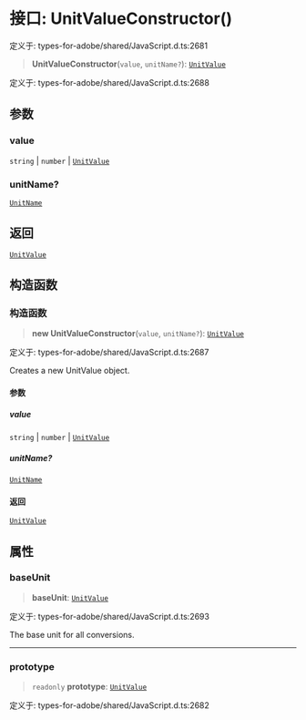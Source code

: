 # 接口: UnitValueConstructor()

定义于: types-for-adobe/shared/JavaScript.d.ts:2681

> **UnitValueConstructor**(`value`, `unitName?`): [`UnitValue`](UnitValue.md)

定义于: types-for-adobe/shared/JavaScript.d.ts:2688

## 参数

### value

`string` | `number` | [`UnitValue`](UnitValue.md)

### unitName?

[`UnitName`](../type-aliases/UnitName.md)

## 返回

[`UnitValue`](UnitValue.md)

## 构造函数

### 构造函数

> **new UnitValueConstructor**(`value`, `unitName?`): [`UnitValue`](UnitValue.md)

定义于: types-for-adobe/shared/JavaScript.d.ts:2687

Creates a new UnitValue object.

#### 参数

##### value

`string` | `number` | [`UnitValue`](UnitValue.md)

##### unitName?

[`UnitName`](../type-aliases/UnitName.md)

#### 返回

[`UnitValue`](UnitValue.md)

## 属性

### baseUnit

> **baseUnit**: [`UnitValue`](UnitValue.md)

定义于: types-for-adobe/shared/JavaScript.d.ts:2693

The base unit for all conversions.

***

### prototype

> `readonly` **prototype**: [`UnitValue`](UnitValue.md)

定义于: types-for-adobe/shared/JavaScript.d.ts:2682
